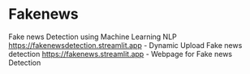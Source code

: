 # Fakenews
Fake news Detection using Machine Learning NLP
https://fakenewsdetection.streamlit.app - Dynamic Upload Fake news detection
https://fakenews.streamlit.app - Webpage for Fake news Detection
